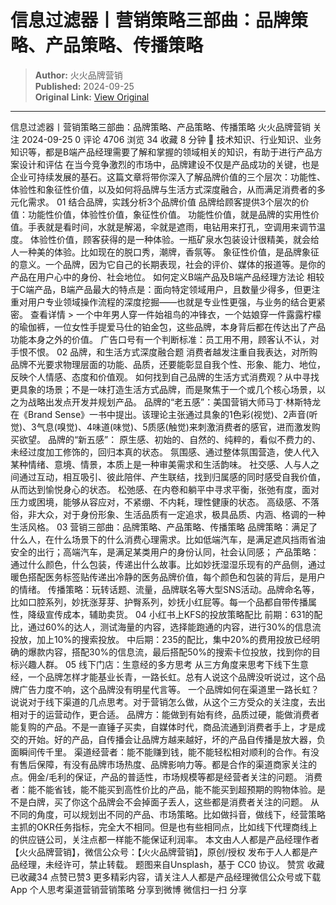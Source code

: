# 信息过滤器丨营销策略三部曲：品牌策略、产品策略、传播策略

> **Author:** 火火品牌营销  
> **Published:** 2024-09-25  
> **Original Link:** [View Original](https://www.woshipm.com/marketing/6119783.html)

---

信息过滤器丨营销策略三部曲：品牌策略、产品策略、传播策略 火火品牌营销 关注 2024-09-25 0 评论 4706 浏览 34 收藏 8 分钟 🔗 技术知识、行业知识、业务知识等，都是B端产品经理需要了解和掌握的领域相关的知识，有助于进行产品方案设计和评估 在当今竞争激烈的市场中，品牌建设不仅是产品成功的关键，也是企业可持续发展的基石。这篇文章将带你深入了解品牌价值的三个层次：功能性、体验性和象征性价值，以及如何将品牌与生活方式深度融合，从而满足消费者的多元化需求。 01 结合品牌，实践分析3个品牌价值 品牌给顾客提供3个层次的价值：功能性价值，体验性价值，象征性价值。 功能性价值，就是品牌的实用性价值。手表就是看时间，水就是解渴，伞就是遮雨，电钻用来打孔，空调用来调节温度。 体验性价值，顾客获得的是一种体验。一瓶矿泉水包装设计很精美，就会给人一种美的体验。比如现在的脱口秀，潮牌，香氛等。 象征性价值，是品牌象征的意义。一个品牌，因为它自己的长期表现，社会的评价、媒体的报道等。是你的产品在用户心中的身份、社会地位。 如何定义B端产品及B端产品经理方法论 相较于C端产品，B端产品最大的特点是：面向特定领域用户，且数量少得多，但更注重对用户专业领域操作流程的深度挖掘——也就是专业性更强，与业务的结合更紧密。 查看详情 > 一个中年男人穿一件始祖鸟的冲锋衣，一个姑娘穿一件露露柠檬的瑜伽裤，一位女性手提爱马仕的铂金包，这些品牌，本身背后都在传达出了产品功能本身之外的价值。 广告口号有一个判断标准：员工用不用，顾客认不认，对手恨不恨。 02 品牌，和生活方式深度融合题 消费者越发注重自我表达，对所购品牌不光要求物理层面的功能、品质，还要能彰显自我个性、形象、能力、地位，反映个人情感、态度和价值观。 如何找到自己品牌的生活方式消费观？从中寻找更具象的场景；不是一味打造生活方式品牌，而是聚焦于一个或几个核心场景，以之为战略出发点开发并规划产品。 品牌的“老五感”：美国营销大师马丁·林斯特龙在《Brand Sense》一书中提出。该理论主张通过具象的1色彩(视觉)、2声音(听觉)、3气息(嗅觉)、4味道(味觉)、5质感(触觉)来刺激消费者的感官，进而激发购买欲望。 品牌的“新五感”： 原生感、初始的、自然的、纯粹的，看似不费力的、未经过度加工修饰的，回归本真的状态。 氛围感、通过整体氛围营造，使人代入某种情绪、意境、情景，本质上是一种审美需求和生活韵味。 社交感、人与人之间通过互动，相互吸引、彼此陪伴、产生联结，找到归属感的同时感受自我价值，从而达到愉悦身心的状态。 松弛感、在内卷和躺平中寻求平衡，张弛有度，面对压力或困境，能够从容应对，不紧绷、不内耗，理性健康的状态。 高级感、不落俗，非大众，对于身份形象、生活品质有一定追求，极具品质、内涵、格调的一种生活风格。 03 营销三部曲：品牌策略、产品策略、传播策略 品牌策略：满足了什么人，在什么场景下的什么消费心理需求。比如低端汽车，是满足遮风挡雨省油安全的出行；高端汽车，是满足某类用户的身份认同，社会认同感； 产品策略：通过什么颜色，什么包装，传递出什么故事。比如妙抚湿湿乐现有的产品侧，通过暖色搭配医务标签贴传递出冷静的医务品牌价值，每个颜色和包装的背后，是用户的情绪。 传播策略：玩转话题、流量，品牌联名等大型SNS活动。品牌命名等，比如口腔系列，妙抚涨芽芽、护臀系列，妙抚小红屁等。每一个品都自带传播属性，降级宣传成本，辅助卖货。 04 小红书上KFS的投放策略配比 前期：631的配比，通过60%的达人，测试海量的内容，选择能跑通的内容，进行30%的信息流投放，加上10%的搜索投放。 中后期：235的配比，集中20%的费用投放已经明确的爆款内容，搭配30%的信息流，最后搭配50%的搜索卡位投放，找到你的目标兴趣人群。 05 线下门店：生意经的多方思考 从三方角度来思考下线下生意经，一个品牌怎样才能基业长青，一路长虹。总有人说这个品牌没听说过，这个品牌广告力度不响，这个品牌没有明星代言等。 一个品牌如何在渠道里一路长虹？说说对于线下渠道的几点思考。对于营销怎么做，从这个三方受众的关注度，去出相对于的运营动作，更合适。 品牌方：能做到有始有终，品质过硬，能做消费者能复购的产品。不是一直锤子买卖，自媒体时代，商品流通到消费者手上，才是成交的开始。好的产品，自传播会让品牌方越来越好，坏的产品自传播是放大器，负面瞬间传千里。 渠道经营者：能不能赚到钱，能不能轻松相对顺利的合作。有没有售后保障，有没有品牌市场热度、品牌影响力等。都是合作的渠道商家关注的点。佣金/毛利的保证，产品的普适性，市场规模等都是经营者关注的问题。 消费者：能不能省钱，能不能买到高性价比的产品，能不能买到超预期的购物体验。是不是白牌，买了你这个品牌会不会掉面子丢人，这些都是消费者关注的问题。 从不同的角度，可以规划出不同的产品、市场策略。比如做抖音，做线下，经营策略主抓的OKR任务指标，完全大不相同。但是也有些相同点，比如线下代理商线上的供应链公司，关注点都一样能不能保证利润率。 本文由人人都是产品经理作者【火火品牌营销】，微信公众号：【火火品牌营销】，原创/授权 发布于人人都是产品经理，未经许可，禁止转载。 题图来自Unsplash，基于 CC0 协议。 赞赏 收藏已收藏34 点赞已赞3 更多精彩内容，请关注人人都是产品经理微信公众号或下载App 个人思考渠道营销营销策略 分享到微博 微信扫一扫 分享